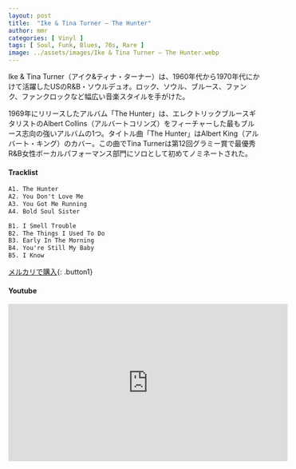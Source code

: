 ```yaml
---
layout: post
title:  "Ike & Tina Turner – The Hunter"
author: mmr
categories: [ Vinyl ]
tags: [ Soul, Funk, Blues, 70s, Rare ]
image: ../assets/images/Ike & Tina Turner – The Hunter.webp
---
```


Ike & Tina Turner（アイク&ティナ・ターナー）は、1960年代から1970年代にかけて活躍したUSのR&B・ソウルデュオ。ロック、ソウル、ブルース、ファンク、ファンクロックなど幅広い音楽スタイルを手がけた。

1969年にリリースしたアルバム「The Hunter」は、エレクトリックブルースギタリストのAlbert Collins（アルバートコリンズ）をフィーチャーした最もブルース志向の強いアルバムの1つ。タイトル曲「The Hunter」はAlbert King（アルバート・キング）のカバー。この曲でTina Turnerは第12回グラミー賞で最優秀R&B女性ボーカルパフォーマンス部門にソロとして初めてノミネートされた。

#### Tracklist
```md
A1. The Hunter
A2. You Don't Love Me
A3. You Got Me Running
A4. Bold Soul Sister

B1. I Smell Trouble
B2. The Things I Used To Do
B3. Early In The Morning
B4. You're Still My Baby
B5. I Know
```

[メルカリで購入](https://jp.mercari.com/item/m74775936119?afid=6142608987){: .button1}

#### Youtube 
<iframe width="560" height="315" src="https://www.youtube.com/embed/r0F5ypDEbuc?si=VThOXDu2r5MxR2zB" title="YouTube video player" frameborder="0" allow="accelerometer; autoplay; clipboard-write; encrypted-media; gyroscope; picture-in-picture; web-share" referrerpolicy="strict-origin-when-cross-origin" allowfullscreen></iframe>